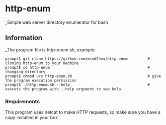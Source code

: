 # http-enum
_Simple web server directory enumerator for bash

## Information
_The program file is http-enum.sh, example:
```
prompt$ git clone https://github.com/mind2hex/http-enum         # cloning http-enum to your machine
prompt$ cd http-enum                                            # changing directory
prompt$ chmod u+x http-enum.sh                                  # give the program execution permission
prompt$ ./http-enum.sh --help                                   # execute the program with --help argument to see help
```
### Requirements
This program uses netcat to make HTTP requests, so make sure you have a copy installed in your box



